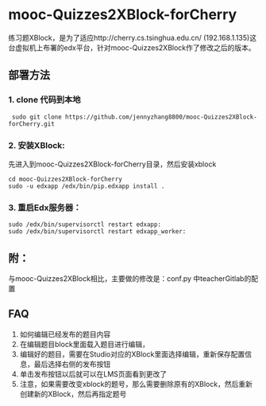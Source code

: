 # mooc-Quizzes2XBlock-forCherry
练习题XBlock，是为了适应http://cherry.cs.tsinghua.edu.cn/ (192.168.1.135)这台虚拟机上布署的edx平台，针对mooc-Quizzes2XBlock作了修改之后的版本。


## 部署方法

### 1. clone 代码到本地

  ` sudo git clone https://github.com/jennyzhang8800/mooc-Quizzes2XBlock-forCherry.git`
   
### 2. 安装XBlock:

先进入到mooc-Quizzes2XBlock-forCherry目录，然后安装xblock
```
cd mooc-Quizzes2XBlock-forCherry
sudo -u edxapp /edx/bin/pip.edxapp install .
```

### 3. 重启Edx服务器：

```
sudo /edx/bin/supervisorctl restart edxapp:
sudo /edx/bin/supervisorctl restart edxapp_worker:
```
## 附：

与mooc-Quizzes2XBlock相比，主要做的修改是：conf.py 中teacherGitlab的配置

## FAQ

1. 如何编辑已经发布的题目内容
2. 在编辑题目block里面载入题目进行编辑，
3. 编辑好的题目，需要在Studio对应的XBlock里面选择编辑，重新保存配置信息，最后选择右侧的发布按钮
4. 单击发布按钮以后就可以在LMS页面看到更改了
5. 注意，如果需要改变xblock的题号，那么需要删除原有的XBlock，然后重新创建新的XBlock，然后再指定题号
